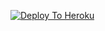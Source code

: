 [![Deploy To Heroku](https://www.herokucdn.com/deploy/button.svg)](https://heroku.com/deploy?template=https://github.com/samurai-maker/24sep22new)

